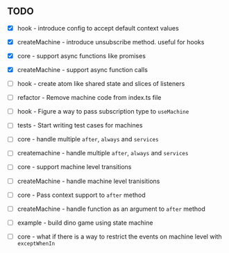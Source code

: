 ## TODO

- [x] hook - introduce config to accept default context values
- [x] createMachine - introduce unsubscribe method. useful for hooks
- [x] core - support async functions like promises
- [x] createMachine - support async function calls 
  
- [ ] hook - create atom like shared state and slices of listeners
- [ ] refactor -  Remove machine code from index.ts file
- [ ] hook - Figure a way to pass subscription type to `useMachine`
- [ ] tests - Start writing test cases for machines
- [ ] core - handle multiple `after`, `always` and `services`
- [ ] createmachine - handle multiple `after`, `always` and `services`
- [ ] core - support machine level transitions
- [ ] createMachine - handle machine level tranisitions
- [ ] core - Pass context support to `after` method
- [ ] createMachine - handle function as an argument to `after` method
- [ ] example - build dino game using state machine
- [ ] core - what if there is a way to restrict the events on machine level with `exceptWhenIn`